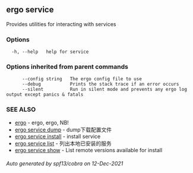 ## ergo service

Provides utilities for interacting with services

### Options

```
  -h, --help   help for service
```

### Options inherited from parent commands

```
      --config string   The ergo config file to use
      --debug           Prints the stack trace if an error occurs
      --silent          Run in silent mode and prevents any ergo log output except panics & fatals
```

### SEE ALSO

* [ergo](ergo.md)	 - ergo, ergo, NB!
* [ergo service dump](ergo_service_dump.md)	 - dump下载配置文件
* [ergo service install](ergo_service_install.md)	 - install service
* [ergo service list](ergo_service_list.md)	 - 列出本地已安装的服务
* [ergo service show](ergo_service_show.md)	 - List remote versions available for install

###### Auto generated by spf13/cobra on 12-Dec-2021
